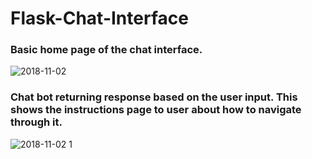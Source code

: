 # Flask-Chat-Interface

### Basic home page of the chat interface.




![2018-11-02](https://user-images.githubusercontent.com/26433878/47926151-e1aeb380-dee5-11e8-852e-650f3548349c.png)




### Chat bot returning response based on the user input. This shows the instructions page to user about how to navigate through it.




![2018-11-02 1](https://user-images.githubusercontent.com/26433878/47926384-6ef20800-dee6-11e8-9610-c3fa482c4c4e.png)




